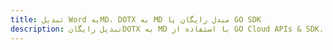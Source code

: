 ---title: تبدیل Word بهMD، DOTX به MD مبدل رایگان یا GO SDKdescription: تبدیل رایگانDOTX به MD با استفاده از GO Cloud APIs & SDK. همچنین اسناد Microsoft Word و OpenOffice را در Cloud ایجاد، ویرایش و رندر کنید.---